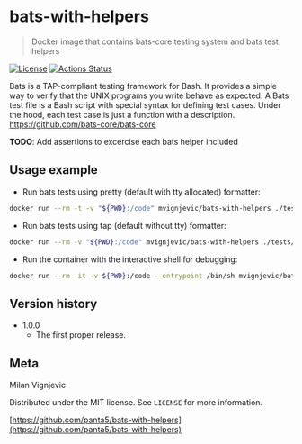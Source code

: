 # bats-with-helpers

> Docker image that contains bats-core testing system and bats test helpers

[![License](https://img.shields.io/github/license/panta5/bats-with-helpers.svg)](https://github.com/panta5/bats-with-helpers/blob/master/LICENSE)
[![Actions Status](https://github.com/panta5/bats-with-helpers/workflows/CI%20to%20Docker%20hub/badge.svg?branch=v1.0.0)](https://github.com/panta5/bats-with-helpers/actions)

Bats is a TAP-compliant testing framework for Bash. It provides a simple way to verify that the UNIX programs you write behave as expected.
A Bats test file is a Bash script with special syntax for defining test cases. Under the hood, each test case is just a function with a description.
<https://github.com/bats-core/bats-core>

**TODO**: Add assertions to excercise each bats helper included

## Usage example

- Run bats tests using pretty (default with tty allocated) formatter:

```bash
docker run --rm -t -v "${PWD}:/code" mvignjevic/bats-with-helpers ./tests/test-example.bats
```

- Run bats tests using tap (default without tty) formatter:

```bash
docker run --rm -v "${PWD}:/code" mvignjevic/bats-with-helpers ./tests/test-example.bats
```

- Run the container with the interactive shell for debugging:

```bash
docker run --rm -it -v ${PWD}:/code --entrypoint /bin/sh mvignjevic/bats-with-helpers
```

## Version history

- 1.0.0
  - The first proper release.

## Meta

Milan Vignjevic

Distributed under the MIT license. See ``LICENSE`` for more information.

[https://github.com/panta5/bats-with-helpers](https://github.com/panta5/bats-with-helpers)

[licence-url]: https://github.com/panta5/bats-with-helpers/blob/master/LICENSE
[actions-url]: https://github.com/panta5/bats-with-helpers/actions

